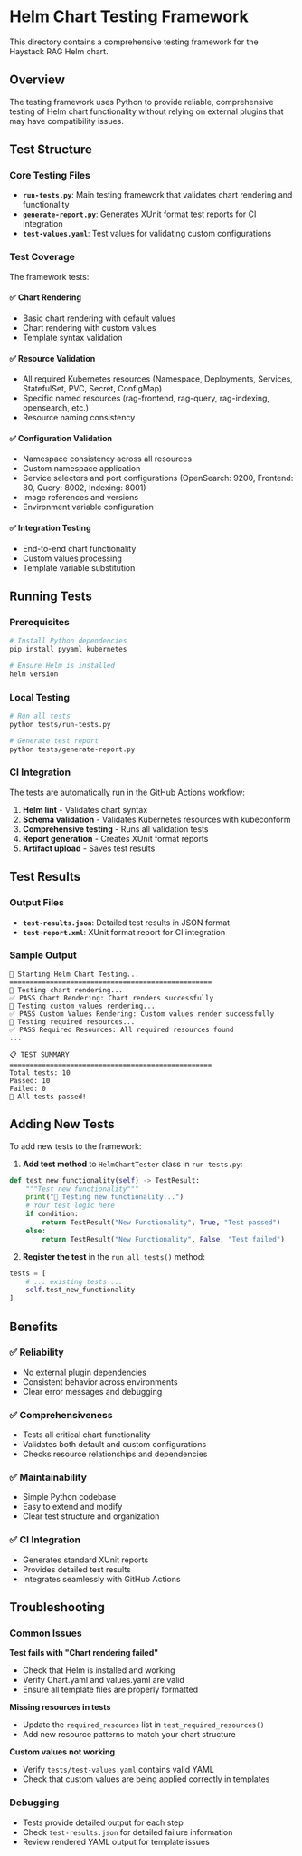 # Helm Chart Testing Framework

This directory contains a comprehensive testing framework for the Haystack RAG Helm chart.

## Overview

The testing framework uses Python to provide reliable, comprehensive testing of Helm chart functionality without relying on external plugins that may have compatibility issues.

## Test Structure

### Core Testing Files
- **`run-tests.py`**: Main testing framework that validates chart rendering and functionality
- **`generate-report.py`**: Generates XUnit format test reports for CI integration
- **`test-values.yaml`**: Test values for validating custom configurations

### Test Coverage

The framework tests:

#### ✅ Chart Rendering
- Basic chart rendering with default values
- Chart rendering with custom values
- Template syntax validation

#### ✅ Resource Validation
- All required Kubernetes resources (Namespace, Deployments, Services, StatefulSet, PVC, Secret, ConfigMap)
- Specific named resources (rag-frontend, rag-query, rag-indexing, opensearch, etc.)
- Resource naming consistency

#### ✅ Configuration Validation
- Namespace consistency across all resources
- Custom namespace application
- Service selectors and port configurations (OpenSearch: 9200, Frontend: 80, Query: 8002, Indexing: 8001)
- Image references and versions
- Environment variable configuration

#### ✅ Integration Testing
- End-to-end chart functionality
- Custom values processing
- Template variable substitution

## Running Tests

### Prerequisites
```bash
# Install Python dependencies
pip install pyyaml kubernetes

# Ensure Helm is installed
helm version
```

### Local Testing
```bash
# Run all tests
python tests/run-tests.py

# Generate test report
python tests/generate-report.py
```

### CI Integration
The tests are automatically run in the GitHub Actions workflow:
1. **Helm lint** - Validates chart syntax
2. **Schema validation** - Validates Kubernetes resources with kubeconform
3. **Comprehensive testing** - Runs all validation tests
4. **Report generation** - Creates XUnit format reports
5. **Artifact upload** - Saves test results

## Test Results

### Output Files
- **`test-results.json`**: Detailed test results in JSON format
- **`test-report.xml`**: XUnit format report for CI integration

### Sample Output
```
🚀 Starting Helm Chart Testing...
==================================================
🧪 Testing chart rendering...
✅ PASS Chart Rendering: Chart renders successfully
🧪 Testing custom values rendering...
✅ PASS Custom Values Rendering: Custom values render successfully
🧪 Testing required resources...
✅ PASS Required Resources: All required resources found
...

📋 TEST SUMMARY
==================================================
Total tests: 10
Passed: 10
Failed: 0
🎉 All tests passed!
```

## Adding New Tests

To add new tests to the framework:

1. **Add test method** to `HelmChartTester` class in `run-tests.py`:
```python
def test_new_functionality(self) -> TestResult:
    """Test new functionality"""
    print("🧪 Testing new functionality...")
    # Your test logic here
    if condition:
        return TestResult("New Functionality", True, "Test passed")
    else:
        return TestResult("New Functionality", False, "Test failed")
```

2. **Register the test** in the `run_all_tests()` method:
```python
tests = [
    # ... existing tests ...
    self.test_new_functionality
]
```

## Benefits

### ✅ Reliability
- No external plugin dependencies
- Consistent behavior across environments
- Clear error messages and debugging

### ✅ Comprehensiveness
- Tests all critical chart functionality
- Validates both default and custom configurations
- Checks resource relationships and dependencies

### ✅ Maintainability
- Simple Python codebase
- Easy to extend and modify
- Clear test structure and organization

### ✅ CI Integration
- Generates standard XUnit reports
- Provides detailed test results
- Integrates seamlessly with GitHub Actions

## Troubleshooting

### Common Issues

**Test fails with "Chart rendering failed"**
- Check that Helm is installed and working
- Verify Chart.yaml and values.yaml are valid
- Ensure all template files are properly formatted

**Missing resources in tests**
- Update the `required_resources` list in `test_required_resources()`
- Add new resource patterns to match your chart structure

**Custom values not working**
- Verify `tests/test-values.yaml` contains valid YAML
- Check that custom values are being applied correctly in templates

### Debugging
- Tests provide detailed output for each step
- Check `test-results.json` for detailed failure information
- Review rendered YAML output for template issues 